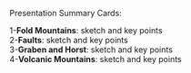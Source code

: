 Presentation Summary Cards:  
  
1-**Fold Mountains**: sketch and key points  
2-**Faults**: sketch and key points  
3-**Graben and Horst**: sketch and key points  
4-**Volcanic Mountains**: sketch and key points
